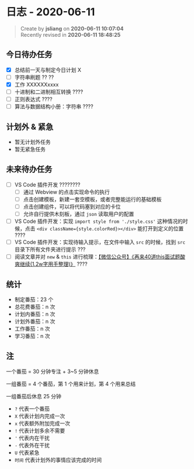 日志 - 2020-06-11
===

> Create by **jsliang** on **2020-06-11 10:07:04**  
> Recently revised in **2020-06-11 18:48:25**  

## 今日待办任务

* [x] 总结前一天与制定今日计划 X
* [ ] 字符串刷题 ?? ??
* [x] 工作 XXXXXXxxxx
* [ ] 十进制和二进制相互转换 ????
* [ ] 正则表达式 ????
* [ ] 算法与数据结构小册：字符串 ????

## 计划外 & 紧急

* 暂无计划外任务
* 暂无紧急任务

## 未来待办任务

* [ ] VS Code 插件开发 ????????
  * [ ] 通过 Webview 的点击实现命令的执行
  * [ ] 点击创建模板，新建一套空模板，或者完整能运行的基础模板
  * [ ] 点击创建组件，可以将代码塞到对应的卡位
  * [ ] 允许自行提供木刻板，通过 `json` 读取用户的配置
* [ ] VS Code 插件开发：实现 `import style from './style.css'` 这种情况的时候，点击 `<div className={style.colorRed}></div>` 能打开到定义的位置 ????
* [ ] VS Code 插件开发：实现待输入提示，在文件中输入 `src` 的时候，找到 `src` 目录下所有文件夹进行提示 ???
* [ ] 阅读文章并对 `new` & `this` 进行梳理：[【微信公众号】《再来40道this面试题酸爽继续(1.2w字用手整理)》](https://mp.weixin.qq.com/s/k8PngT7afosSxUJSECRtJA) ????

## 统计

* 制定番茄：23 个
* 总花费番茄：n 次
* 计划内番茄：n 次
* 计划外番茄：n 次
* 工作番茄：n 次
* 学习番茄：n 次

## 注

一个番茄 = 30 分钟专注 + 3~5 分钟休息

一组番茄 = 4 个番茄，第 1 个用来计划，第 4 个用来总结

一组番茄后休息 25 分钟

* `?` 代表一个番茄
* `X` 代表计划内完成一次
* `x` 代表额外附加完成一次
* `!` 代表计划多余不需要
* `'` 代表内在干扰
* `-` 代表外在干扰
* `U` 代表紧急
* `时间` 代表计划外的事情应该完成的时间
